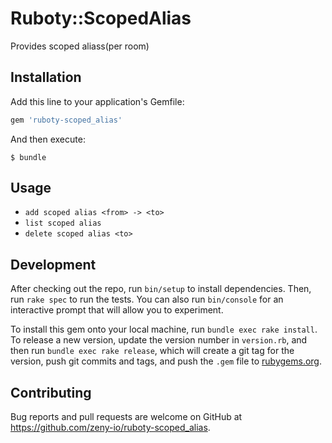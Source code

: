 # Ruboty::ScopedAlias

Provides scoped aliass(per room)

## Installation

Add this line to your application's Gemfile:

```ruby
gem 'ruboty-scoped_alias'
```

And then execute:

    $ bundle

## Usage

- `add scoped alias <from> -> <to>`
- `list scoped alias`
- `delete scoped alias <to>`

## Development

After checking out the repo, run `bin/setup` to install dependencies. Then, run `rake spec` to run the tests. You can also run `bin/console` for an interactive prompt that will allow you to experiment.

To install this gem onto your local machine, run `bundle exec rake install`. To release a new version, update the version number in `version.rb`, and then run `bundle exec rake release`, which will create a git tag for the version, push git commits and tags, and push the `.gem` file to [rubygems.org](https://rubygems.org).

## Contributing

Bug reports and pull requests are welcome on GitHub at https://github.com/zeny-io/ruboty-scoped_alias.

